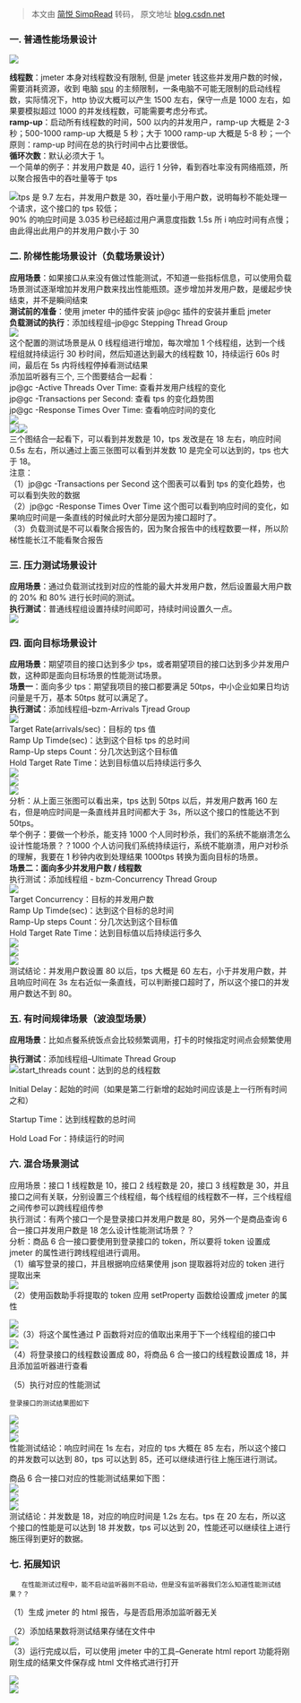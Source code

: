 > 本文由 [简悦 SimpRead](http://ksria.com/simpread/) 转码， 原文地址 [blog.csdn.net](https://blog.csdn.net/beginningL/article/details/144116706)

### 一. 普通性能场景设计

![](https://i-blog.csdnimg.cn/direct/8345c37030384798981c124273b69f85.png)

**线程数**：jmeter 本身对线程数没有限制, 但是 jmeter 钱这些并发用户数的时候，需要消耗资源，收到 电脑 [spu](https://so.csdn.net/so/search?q=spu&spm=1001.2101.3001.7020) 的主频限制，一条电脑不可能无限制的启动线程数，实际情况下，http 协议大概可以产生 1500 左右，保守一点是 1000 左右，如果要模拟超过 1000 的并发线程数，可能需要考虑分布式。  
**ramp-up**：启动所有线程数的时间，500 以内的并发用户，ramp-up 大概是 2-3 秒；500-1000 ramp-up 大概是 5 秒；大于 1000 ramp-up 大概是 5-8 秒；一个原则：ramp-up 时间在总的执行时间中占比要很低。  
**循环次数**：默认必须大于 1。  
一个简单的例子：并发用户数是 40，运行 1 分钟，看到吞吐率没有网络瓶颈，所以聚合报告中的吞吐量等于 tps

![](https://i-blog.csdnimg.cn/direct/8a6afbd8c0ea4b8da83d597941801166.png)tps 是 9.7 左右，并发用户数是 30，吞吐量小于用户数，说明每秒不能处理一个请求，这个接口的 tps 较低；  
90% 的响应时间是 3.035 秒已经超过用户满意度指数 1.5s 所 i 响应时间有点慢；  
由此得出此用户的并发用户数小于 30

### 二. 阶梯性能场景设计（负载场景设计）

**应用场景**：如果接口从来没有做过性能测试，不知道一些指标信息，可以使用负载场景测试逐渐增加并发用户数来找出性能瓶颈。逐步增加并发用户数，是缓起步快结束，并不是瞬间结束  
**测试前的准备**：使用 jmeter 中的插件安装 jp@gc 插件的安装并重启 jmeter  
**负载测试的执行**：添加线程组–jp@gc Stepping Thread Group  
![](https://i-blog.csdnimg.cn/direct/751fe75d2ebd46358a7307f893ed4092.png)  
这个配置的测试场景是从 0 线程组进行增加，每次增加 1 个线程组，达到一个线程组就持续运行 30 秒时间，然后知道达到最大的线程数 10，持续运行 60s 时间，最后在 5s 内将线程停掉看测试结果  
添加监听器有三个, 三个图要结合一起看：  
jp@gc -Active Threads Over Time: 查看并发用户线程的变化  
jp@gc -Transactions per Second: 查看 tps 的变化趋势图  
jp@gc -Response Times Over Time: 查看响应时间的变化  
![](https://i-blog.csdnimg.cn/direct/e02082f9b4364aaa81b982dda50a523b.png)  
![](https://i-blog.csdnimg.cn/direct/d15878cd1982459ebb19383d93db9c42.png)![](https://i-blog.csdnimg.cn/direct/f000203a7b9d491ba7306d2e18b1e6c3.png)  
三个图结合一起看下，可以看到并发数是 10，tps 发改是在 18 左右，响应时间 0.5s 左右，所以通过上面三张图可以看到并发数 10 是完全可以达到的，tps 也大于 18。  
注意：  
（1）jp@gc -Transactions per Second 这个图表可以看到 tps 的变化趋势，也可以看到失败的数据  
（2）jp@gc -Response Times Over Time 这个图可以看到响应时间的变化，如果响应时间是一条直线的时候此时大部分是因为接口超时了。  
（3）负载测试是不可以看聚合报告的，因为聚合报告中的线程数要一样，所以阶梯性能长江不能看聚合报告

### 三. 压力测试场景设计

**应用场景**：通过负载测试找到对应的性能的最大并发用户数，然后设置最大用户数的 20% 和 80% 进行长时间的测试。  
**执行测试**：普通线程组设置持续时间即可，持续时间设置久一点。  
![](https://i-blog.csdnimg.cn/direct/d1c1f016cffe404697f9125cd2672fe8.png)

### 四. 面向目标场景设计

**应用场景**：期望项目的接口达到多少 tps，或者期望项目的接口达到多少并发用户数，这种即是面向目标场景的性能测试场景。  
**场景一**：面向多少 tps：期望我项目的接口都要满足 50tps，中小企业如果日均访问量是千万，基本 50tps 就可以满足了。  
**执行测试**：添加线程组–bzm-Arrivals Tjread Group  
![](https://i-blog.csdnimg.cn/direct/442dda38f01d4f7c97e2c40d01a0e078.png)  
Target Rate(arrivals/sec)：目标的 tps 值  
Ramp Up Timde(sec)：达到这个目标 tps 的总时间  
Ramp-Up steps Count：分几次达到这个目标值  
Hold Target Rate Time：达到目标值以后持续运行多久  
![](https://i-blog.csdnimg.cn/direct/2e63e89eccc349b7a87d8c7137753c4b.png)  
![](https://i-blog.csdnimg.cn/direct/1a6f88b92bd443eca2d4b88d1a4b98fc.png)  
![](https://i-blog.csdnimg.cn/direct/03c2c66a748c4f4999759eda39c44df9.png)  
分析：从上面三张图可以看出来，tps 达到 50tps 以后，并发用户数再 160 左右，但是响应时间是一条直线并且时间都大于 3s，所以这个接口的性能达不到 50tps。  
举个例子：要做一个秒杀，能支持 1000 个人同时秒杀，我们的系统不能崩溃怎么设计性能场景？？1000 个人访问我们系统持续运行，系统不能崩溃，用户对秒杀的理解，我要在 1 秒钟内收到处理结果 1000tps 转换为面向目标的场景。  
**场景二：面向多少并发用户数 / 线程数**  
执行测试：添加线程组 - bzm-Concurrency Thread Group  
![](https://i-blog.csdnimg.cn/direct/95d62260fc0447238b6b6dde8bd8fe63.png)  
Target Concurrency：目标的并发用户数  
Ramp Up Timde(sec)：达到这个目标的总时间  
Ramp-Up steps Count：分几次达到这个目标值  
Hold Target Rate Time：达到目标值以后持续运行多久  
![](https://i-blog.csdnimg.cn/direct/33b3c24f25fc49b8bf35a6268c901135.png)  
![](https://i-blog.csdnimg.cn/direct/c3f68976d9c747568c8b123533faf25c.png)  
![](https://i-blog.csdnimg.cn/direct/3943045ab36d4d47917cbfb94e7d0685.png)  
测试结论：并发用户数设置 80 以后，tps 大概是 60 左右，小于并发用户数，并且响应时间在 3s 左右近似一条直线，可以判断接口超时了，所以这个接口的并发用户数达不到 80。

### 五. 有时间规律场景（波浪型场景）

**应用场景**：比如点餐系统饭点会比较频繁调用，打卡的时候指定时间点会频繁使用

**执行测试**：添加线程组–Ultimate Thread Group  
![](https://i-blog.csdnimg.cn/direct/de746c26533e4d27bf1a910d39fdc6e1.png)start_threads count：达到的总的线程数

Initial Delay：起始的时间（如果是第二行新增的起始时间应该是上一行所有时间之和）

Startup Time：达到线程数的总时间

Hold Load For：持续运行的时间

### 六. 混合场景测试

应用场景：接口 1 线程数是 10，接口 2 线程数是 20，接口 3 线程数是 30，并且接口之间有关联，分别设置三个线程组，每个线程组的线程数不一样，三个线程组之间传参可以跨线程组传参  
执行测试：有两个接口一个是登录接口并发用户数是 80，另外一个是商品查询 6 合一接口并发用户数是 18 怎么设计性能测试场景？？  
分析：商品 6 合一接口要使用到登录接口的 token，所以要将 token 设置成 jmeter 的属性进行跨线程组进行调用。  
（1）编写登录的接口，并且根据响应结果使用 json 提取器将对应的 token 进行提取出来  
![](https://i-blog.csdnimg.cn/direct/a9a4cef04db047b2a30645b96b9c1c8d.png)  
（2）使用函数助手将提取的 token 应用 setProperty 函数给设置成 jmeter 的属性

![](https://i-blog.csdnimg.cn/direct/60b885c682764c7e81d072dda0b85d91.png)  
![](https://i-blog.csdnimg.cn/direct/7729f0b414354547ac03528c55f58ca5.png)（3）将这个属性通过 P 函数将对应的值取出来用于下一个线程组的接口中  
![](https://i-blog.csdnimg.cn/direct/cd25ea46a488479baeee76f390519de0.png)  
（4）将登录接口的线程数设置成 80，将商品 6 合一接口的线程数设置成 18，并且添加监听器进行查看

（5）执行对应的性能测试

```
登录接口的测试结果图如下

```

![](https://i-blog.csdnimg.cn/direct/539156a12a774153be1e49987fa02b18.png)  
![](https://i-blog.csdnimg.cn/direct/3c0ae89eaa2a47ba8108dcf30d7bf5c5.png)  
![](https://i-blog.csdnimg.cn/direct/cffd640f2061492587516d0a7e402e84.png)  
性能测试结论：响应时间在 1s 左右，对应的 tps 大概在 85 左右，所以这个接口的并发数可以达到 80，tps 可以达到 85，还可以继续进行往上施压进行测试。

商品 6 合一接口对应的性能测试结果如下图：  
![](https://i-blog.csdnimg.cn/direct/7a627e4af246423196241a95d572f661.png)  
![](https://i-blog.csdnimg.cn/direct/13ac9d253317436bbbc61c068150cf28.png)  
![](https://i-blog.csdnimg.cn/direct/a867405f0e4948cda4b7d1ff135c2d66.png)  
测试结论：并发数是 18，对应的响应时间是 1.2s 左右。tps 在 20 左右，所以这个接口的性能是可以达到 18 并发数，tps 可以达到 20，性能还可以继续往上进行施压得到更好的数据。

### 七. 拓展知识

```
   在性能测试过程中，能不启动监听器则不启动，但是没有监听器我们怎么知道性能测试结果？？

```

（1）生成 jmeter 的 html 报告，与是否启用添加监听器无关

（2）添加结果数将测试结果存储在文件中  
![](https://i-blog.csdnimg.cn/direct/0b7b99f253614210a59692e421cc03f9.png)  
（3）运行完成以后，可以使用 jmeter 中的工具–Generate html report 功能将刚刚生成的结果文件保存成 html 文件格式进行打开

![](https://i-blog.csdnimg.cn/direct/950a4317c26f4fb880f4f66183a5799c.png)  
![](https://i-blog.csdnimg.cn/direct/c5a80809d78e450295629e88526eafac.png)

